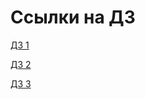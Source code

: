 #  Ссылки на ДЗ
[ДЗ 1](https://github.com/fincher224/mygitrepository/blob/master/homework№1/homework.pdf)

[ДЗ 2](https://github.com/fincher224/mygitrepository/tree/master/homework№2)

[ДЗ 3](https://github.com/fincher224/mygitrepository/blob/master/homework№3/readme.md)